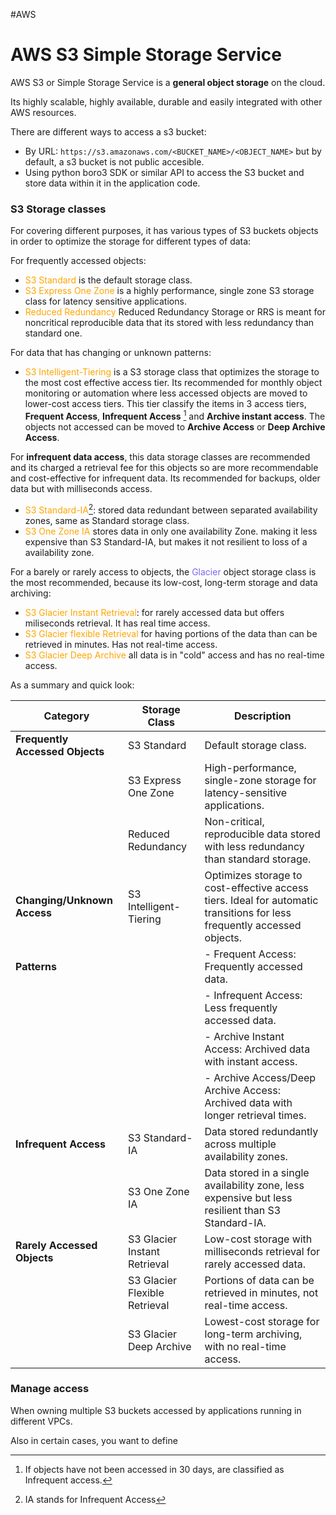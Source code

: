 #AWS 

# AWS S3 Simple Storage Service

AWS S3 or Simple Storage Service is a **general object storage** on the cloud. 

Its highly scalable, highly available, durable and easily integrated with other AWS resources. 

There are different ways to access a s3 bucket: 

* By URL: `https://s3.amazonaws.com/<BUCKET_NAME>/<OBJECT_NAME>` but by default, a s3 bucket is not public accesible. 
* Using python boro3 SDK or similar API to access the S3 bucket and store data within it in the application code. 

### S3 Storage classes

For covering different purposes, it has various types of S3 buckets objects in order to optimize the storage for different types of data: 

For frequently accessed objects: 
* <span style="color:orange;">S3 Standard</span> is the default storage class. 
* <span style="color:orange;">S3 Express One Zone</span> is a highly performance, single zone S3 storage class for latency sensitive applications. 
* <span style="color:orange;">Reduced Redundancy</span> Reduced Redundancy Storage or RRS is meant for noncritical reproducible data that its stored with less redundancy than standard one. 

For data that has changing or unknown patterns: 

* <span style="color:orange;">S3 Intelligent-Tiering</span> is a S3 storage class that optimizes the storage to the most cost effective access tier. Its recommended for monthly object monitoring or automation where less accessed objects are moved to lower-cost access tiers. 
	This tier classify the items in 3 access tiers, **Frequent Access**, **Infrequent Access** [^1] and **Archive instant access**. The objects not accessed can be moved to **Archive Access** or **Deep Archive Access**. 

For **infrequent data access**, this data storage classes are recommended and its charged a retrieval fee for this objects so are more recommendable and cost-effective for infrequent data. Its recommended for backups, older data but with milliseconds access. 

* <span style="color:orange;">S3 Standard-IA</span>[^2]: stored data redundant between separated availability zones, same as Standard storage class. 
* <span style="color:orange;">S3 One Zone IA</span> stores data in only one availability Zone. making it less expensive than S3 Standard-IA, but makes it not resilient to loss of a availability zone. 

For a barely or rarely access to objects, the <span style="color:MediumSlateBlue">Glacier</span> object storage class is the most recommended, because its low-cost, long-term storage and data archiving: 

* <span style="color:orange;">S3 Glacier Instant Retrieval</span>: for rarely accessed data but offers miliseconds retrieval. It has real time access. 
* <span style="color:orange;">S3 Glacier flexible Retrieval</span> for having portions of the data than can be retrieved in minutes. Has not real-time access. 
* <span style="color:orange;">S3 Glacier Deep Archive</span> all data is in "cold" access and has no real-time access. 

As a summary and quick look: 

| **Category**                    | **Storage Class**             | **Description**                                                                                                         |
| ------------------------------- | ----------------------------- | ----------------------------------------------------------------------------------------------------------------------- |
| **Frequently Accessed Objects** | S3 Standard                   | Default storage class.                                                                                                  |
|                                 | S3 Express One Zone           | High-performance, single-zone storage for latency-sensitive applications.                                               |
|                                 | Reduced Redundancy            | Non-critical, reproducible data stored with less redundancy than standard storage.                                      |
| **Changing/Unknown Access**     | S3 Intelligent-Tiering        | Optimizes storage to cost-effective access tiers. Ideal for automatic transitions for less frequently accessed objects. |
| **Patterns**                    |                               | - Frequent Access: Frequently accessed data.                                                                            |
|                                 |                               | - Infrequent Access: Less frequently accessed data.                                                                     |
|                                 |                               | - Archive Instant Access: Archived data with instant access.                                                            |
|                                 |                               | - Archive Access/Deep Archive Access: Archived data with longer retrieval times.                                        |
| **Infrequent Access**           | S3 Standard-IA                | Data stored redundantly across multiple availability zones.                                                             |
|                                 | S3 One Zone IA                | Data stored in a single availability zone, less expensive but less resilient than S3 Standard-IA.                       |
| **Rarely Accessed Objects**     | S3 Glacier Instant Retrieval  | Low-cost storage with milliseconds retrieval for rarely accessed data.                                                  |
|                                 | S3 Glacier Flexible Retrieval | Portions of data can be retrieved in minutes, not real-time access.                                                     |
|                                 | S3 Glacier Deep Archive       | Lowest-cost storage for long-term archiving, with no real-time access.                                                  |


[^1]: If objects have not been accessed in 30 days, are classified as Infrequent access.  
[^2]: IA stands for Infrequent Access 

### Manage access

When owning multiple S3 buckets accessed by applications running in different VPCs. 

Also in certain cases, you want to define 


